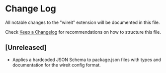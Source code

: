 # Change Log

All notable changes to the "wireit" extension will be documented in this file.

Check [Keep a Changelog](http://keepachangelog.com/) for recommendations on how to structure this file.

## [Unreleased]

- Applies a hardcoded JSON Schema to package.json files with types and
  documentation for the wireit config format.

